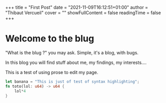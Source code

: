+++
title = "First Post"
date = "2021-11-09T16:12:51+01:00"
author = "Thibaut Vercueil"
cover = ""
showFullContent = false
readingTime = false
+++

# Welcome to the blug

"What is the blug ?" you may ask. Simple, it's a blog, with bugs. 

In this blog you will find stuff about me, my findings, my interests....

This is a test of using prose to edit my page.

```rust
let banana = "This is just of test of syntax highlighting";
fn toto(lol: u64) -> u64 {
    lol*4
}
```


